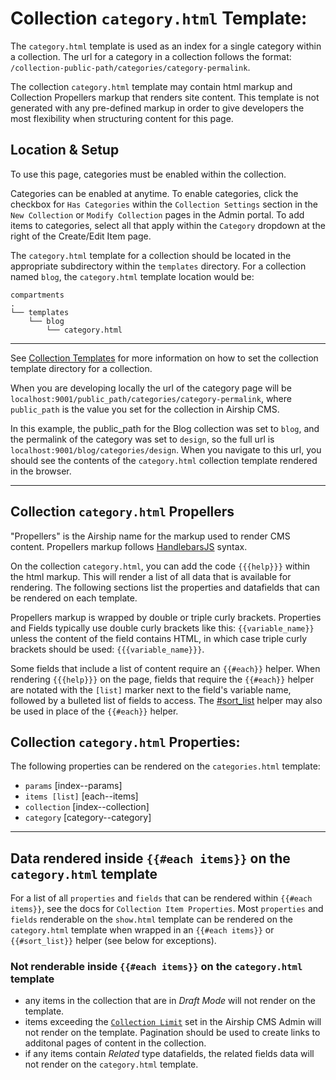 # Collection `category.html` Template:
The `category.html` template is used as an index for a single category within a collection. The url for a category in a collection follows the format: `/collection-public-path/categories/category-permalink`.

The collection `category.html` template may contain html markup and Collection Propellers markup that renders site content. This template is not generated with any pre-defined markup in order to give developers the most flexibility when structuring content for this page.

## Location & Setup
To use this page, categories must be enabled within the collection.

Categories can be enabled at anytime. To enable categories, click the checkbox for `Has Categories` within the `Collection Settings` section in the `New Collection` or `Modify Collection` pages in the Admin portal. To add items to categories, select all that apply within the `Category` dropdown at the right of the Create/Edit Item page.

The `category.html` template for a collection should be located in the appropriate subdirectory within the `templates` directory. For a collection named `blog`, the `category.html` template location would be:
```
compartments
.
└── templates
    └── blog
        └── category.html
```

---

See [Collection Templates](/documentation/view/collection-templates) for more information on how to set the collection template directory for a collection.

When you are developing locally the url of the category page will be `localhost:9001/public_path/categories/category-permalink`, where `public_path` is the value you set for the collection in Airship CMS.

In this example, the public_path for the Blog collection was set to `blog`, and the permalink of the category was set to `design`, so the full url is `localhost:9001/blog/categories/design`. When you navigate to this url, you should see the contents of the `category.html` collection template rendered in the browser.

---

## Collection `category.html` Propellers
"Propellers" is the Airship name for the markup used to render CMS content. Propellers markup follows [HandlebarsJS](http://handlebarsjs.com/) syntax. 

On the collection `category.html`, you can add the code `{{{help}}}` within the html markup. This will render a list of all data that is available for rendering. The following sections list the properties and datafields that can be rendered on each template. 

Propellers markup is wrapped by double or triple curly brackets. Properties and Fields typically use double curly brackets like this: `{{variable_name}}` unless the content of the field contains HTML, in which case triple curly brackets should be used: `{{{variable_name}}}`.

Some fields that include a list of content require an `{{#each}}` helper. When rendering `{{{help}}}` on the page, fields that require the `{{#each}}` helper are notated with the `[list]` marker next to the field's variable name, followed by a bulleted list of fields to access. The [#sort_list](/documentation/view/propeller-helpers#user-content-sort_list) helper may also be used in place of the `{{#each}}` helper.

## Collection `category.html` Properties:
The following properties can be rendered on the `categories.html` template:

- `params` [index--params]
- `items [list]` [each--items]
- `collection` [index--collection]
- `category` [category--category]

---

## Data rendered inside `{{#each items}}` on the `category.html` template
For a list of all `properties` and `fields` that can be rendered within `{{#each items}}`, see the docs for `Collection Item Properties`. Most `properties` and `fields` renderable on the `show.html` template can be rendered on the `category.html` template when wrapped in an `{{#each items}}` or `{{#sort_list}}` helper (see below for exceptions).

### Not renderable inside `{{#each items}}` on the `category.html` template
- any items in the collection that are in _Draft Mode_ will not render on the template.
- items exceeding the [`Collection Limit`](#) set in the Airship CMS Admin will not render on the template. Pagination should be used to create links to additonal pages of content in the collection.
- if any items contain _Related_ type datafields, the related fields data will not render on the `category.html` template.

